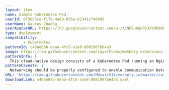 ```yaml
---
layout: item
name: Simple Kubernetes Pod.
userId: 8f3bd5ce-f178-4a69-83ba-62341c74d492
userName: Gaurav Chadha
userAvatarURL: https://lh3.googleusercontent.com/a-/ACNPEu9qHPyJXY8hB8h4Qlmdc1YzI9qXe0if3sRuTpQPJA=s96-c
type: deployment
compatibility: 
        - Kubernetes
patternId: c40ae08b-deaa-4fc5-a1e8-8081907b64a3
image: https://raw.githubusercontent.com/layer5labs/meshery-extensions-packages/master/action-assets/design-assets/c40ae08b-deaa-4fc5-a1e8-8081907b64a3-light.png,https://raw.githubusercontent.com/layer5labs/meshery-extensions-packages/master/action-assets/design-assets/c40ae08b-deaa-4fc5-a1e8-8081907b64a3-dark.png
patternInfo: |
  This cloud-native design consists of a Kubernetes Pod running an Nginx container and a Kubernetes Service named service. The Pod uses the image nginx with an image pull policy of Always. The Service defines two ports: one with port 80 and target port 8080, and another with port 80. The Service allows communication between the Pod and external clients on port 80.
patternCaveats: |
  Networking should be properly configured to enable communication between pod and services. Ensure sufficient resources are available in the cluster.
URL: 'https://raw.githubusercontent.com/MUzairS15/meshery.io/master/catalog/c40ae08b-deaa-4fc5-a1e8-8081907b64a3.yaml'
downloadLink: c40ae08b-deaa-4fc5-a1e8-8081907b64a3.yaml
---
```

